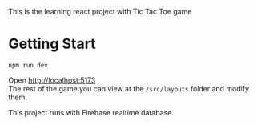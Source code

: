 This is the learning react project with Tic Tac Toe game

# Getting Start

<code>npm run dev</code>

Open <a href="http://localhost:5173">http://localhost:5173</a>
</br>
The rest of the game you can view at the <code>/src/layouts</code> folder
and modify them.

This project runs with Firebase realtime database.

